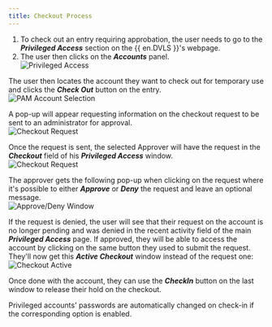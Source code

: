 ```yaml
---
title: Checkout Process
---
```

1. To check out an entry requiring approbation, the user needs to go to the ***Privileged Access*** section on the {{ en.DVLS }}'s webpage. 
1. The user then clicks on the ***Accounts*** panel.  
![Privileged Access](https://webdevolutions.azureedge.net/docs/en/server/ServerUs6001.png) 

The user then locates the account they want to check out for temporary use and clicks the ***Check Out*** button on the entry.  
![PAM Account Selection](https://webdevolutions.azureedge.net/docs/en/server/ServerUs6002.png) 

A pop-up will appear requesting information on the checkout request to be sent to an administrator for approval.  
![Checkout Request](https://webdevolutions.azureedge.net/docs/en/server/ServerUs6003.png) 

Once the request is sent, the selected Approver will have the request in the ***Checkout*** field of his ***Privileged Access*** window.  
![Checkout Request](https://webdevolutions.azureedge.net/docs/en/server/ServerUs6004.png) 

The approver gets the following pop-up when clicking on the request where it's possible to either ***Approve*** or ***Deny*** the request and leave an optional message.  
![Approve/Deny Window](https://webdevolutions.azureedge.net/docs/en/server/ServerUs6005.png) 

If the request is denied, the user will see that their request on the account is no longer pending and was denied in the recent activity field of the main ***Privileged Access*** page. If approved, they will be able to access the account by clicking on the same button they used to submit the request. They'll now get this ***Active Checkout*** window instead of the request one:  
![Checkout Active](https://webdevolutions.azureedge.net/docs/en/server/ServerUs6006.png) 

Once done with the account, they can use the ***CheckIn*** button on the last window to release their hold on the checkout.  

Privileged accounts' passwords are automatically changed on check-in if the corresponding option is enabled. 
